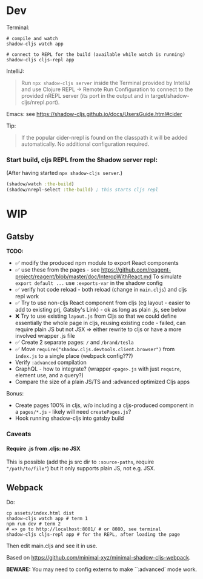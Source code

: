 Dev
===

Terminal:

```
# compile and watch
shadow-cljs watch app

# connect to REPL for the build (available while watch is running)
shadow-cljs cljs-repl app
```

IntelliJ:

> Run `npx shadow-cljs server` inside the Terminal provided by IntelliJ and use Clojure REPL → Remote Run Configuration to connect to the provided nREPL server (its port in the output and in target/shadow-cljs/nrepl.port).

Emacs: see https://shadow-cljs.github.io/docs/UsersGuide.html#cider

Tip:

> If the popular cider-nrepl is found on the classpath it will be added automatically. No additional configuration required.

### Start build, cljs REPL from the Shadow server repl:

(After having started `npx shadow-cljs server`.)

```clj
(shadow/watch :the-build)
(shadow/nrepl-select :the-build) ; this starts cljs repl
```

WIP
=======

Gatsby
------

**TODO:**

* ✅ modify the produced npm module to export React components
* ✅ use these from the pages - see https://github.com/reagent-project/reagent/blob/master/doc/InteropWithReact.md To simulate `export default ...` use `:exports-var` in the shadow config
* ✅ verify hot code reload - both reload (change in `main.cljs`) and cljs repl work
* ✅ Try to use non-cljs React component from cljs (eg layout - easier to add to existing prj, Gatsby's Link) - ok as long as plain .js, see below
* ❌ Try to use existing `layout.js` from Cljs so that we could define essentially the whole page in cljs, reusing existing code - failed, can require plain JS but not JSX => either rewrite to cljs or have a more involved wrapper .js file
* ✅ Create 2 separate pages: `/` and `/brand/tesla`
* ✅ Move `require("shadow.cljs.devtools.client.browser")` from `index.js` to a single place (webpack config???)
* Verify `:advanced` compilation
* GraphQL - how to integrate? (wrapper `<page>.js` with just `require`, element use, and a query?)
* Compare the size of a plain JS/TS and :advanced optimized Cljs apps

Bonus:

* Create pages 100% in cljs, w/o including a cljs-produced component in a `pages/*.js` - likely will need `createPages.js`?
* Hook running shadow-cljs into gatsby build

### Caveats

#### Require .js from .cljs: no JSX

This is possible (add the js src dir to `:source-paths`, require `"/path/to/file"`) but it only supports plain JS, not e.g. JSX.

Webpack
-------

Do:

```
cp assets/index.html dist
shadow-cljs watch app # term 1
npm run dev # term 2
# => go to http://localhost:8081/ # or 8080, see terminal
shadow-cljs cljs-repl app # for the REPL, after loading the page
```

Then edit main.cljs and see it in use.

Based on https://github.com/minimal-xyz/minimal-shadow-cljs-webpack.

**BEWARE:** You may need to config externs to make ``:advanced` mode work.
